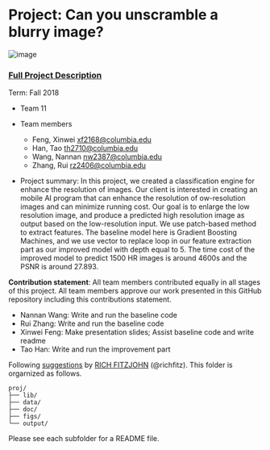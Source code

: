 # Project: Can you unscramble a blurry image? 
![image](figs/example.png)

### [Full Project Description](doc/project3_desc.md)

Term: Fall 2018

+ Team 11
+ Team members
	+ Feng, Xinwei xf2168@columbia.edu
	+ Han, Tao th2710@columbia.edu
	+ Wang, Nannan nw2387@columbia.edu
	+ Zhang, Rui rz2406@columbia.edu

+ Project summary: In this project, we created a classification engine for enhance the resolution of images. 
Our client is interested in creating an mobile AI program that can enhance the resolution of ow-resolution images and can minimize running cost. Our goal is to enlarge the low resolution image, and produce a predicted high resolution image as output based on the low-resolution input.
We use patch-based method to extract features. The baseline model here is Gradient Boosting Machines, and we use vector to replace loop in our feature extraction part as our improved model with depth equal to 5. The time cost of the improved model to predict 1500 HR images is around 4600s and the PSNR is around 27.893.

	
**Contribution statement**: All team members contributed equally in all stages of this project. All team members approve our work presented in this GitHub repository including this contributions statement. 
+ Nannan Wang: Write and run the baseline code 
+ Rui Zhang: Write and run the baseline code
+ Xinwei Feng: Make presentation slides; Assist baseline code and write readme
+ Tao Han: Write and run the improvement part



Following [suggestions](http://nicercode.github.io/blog/2013-04-05-projects/) by [RICH FITZJOHN](http://nicercode.github.io/about/#Team) (@richfitz). This folder is orgarnized as follows.

```
proj/
├── lib/
├── data/
├── doc/
├── figs/
└── output/
```

Please see each subfolder for a README file.
